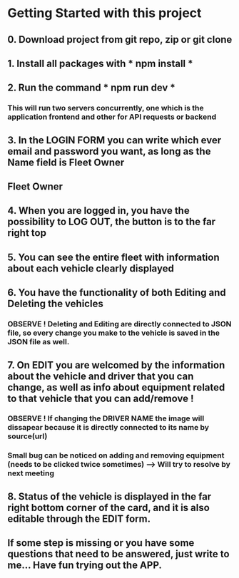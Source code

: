 # Getting Started with this project

## 0. Download project from git repo, zip or git clone

## 1. Install all packages with * npm install *

## 2. Run the command * npm run dev *
### This will run two servers concurrently, one which is the application frontend and other for API requests or backend

## 3. In the LOGIN FORM you can write which ever email and password you want, as long as the Name field is Fleet Owner
## Fleet Owner 

## 4. When you are logged in, you have the possibility to LOG OUT, the button is to the far right top

## 5. You can see the entire fleet with information about each vehicle clearly displayed

## 6. You have the functionality of both Editing and Deleting the vehicles
### OBSERVE ! Deleting and Editing are directly connected to JSON file, so every change you make to the vehicle is saved in the JSON file as well. 

## 7. On EDIT you are welcomed by the information about the vehicle and driver that you can change, as well as info about equipment related to that vehicle that you can add/remove !
### OBSERVE ! If changing the DRIVER NAME the image will dissapear because it is directly connected to its name by source(url)

### Small bug can be noticed on adding and removing equipment (needs to be clicked twice sometimes) --> Will try to resolve by next meeting

## 8. Status of the vehicle is displayed in the far right bottom corner of the card, and it is also editable through the EDIT form. 

## If some step is missing or you have some questions that need to be answered, just write to me... Have fun trying out the APP. 
